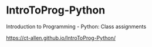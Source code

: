 # IntroToProg-Python
Introduction to Programming - Python: Class assignments

https://ct-allen.github.io/IntroToProg-Python/
